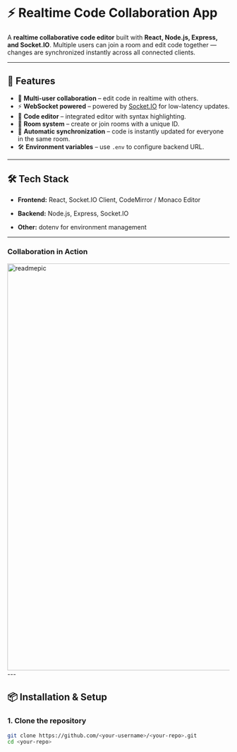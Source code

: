 # ⚡ Realtime Code Collaboration App

A **realtime collaborative code editor** built with **React, Node.js, Express, and Socket.IO**. Multiple users can join a room and edit code together — changes are synchronized instantly across all connected clients.  

---

## 🚀 Features
- 👥 **Multi-user collaboration** – edit code in realtime with others.  
- ⚡ **WebSocket powered** – powered by [Socket.IO](https://socket.io/) for low-latency updates.  
- 📝 **Code editor** – integrated editor with syntax highlighting.  
- 🔗 **Room system** – create or join rooms with a unique ID.  
- 📡 **Automatic synchronization** – code is instantly updated for everyone in the same room.  
- 🛠️ **Environment variables** – use `.env` to configure backend URL.  

---

## 🛠️ Tech Stack
- **Frontend:** React, Socket.IO Client, CodeMirror / Monaco Editor 

- **Backend:** Node.js, Express, Socket.IO  
- **Other:** dotenv for environment management  

---
### Collaboration in Action



 <img width="1910" height="922" alt="readmepic" src="https://github.com/user-attachments/assets/0ec275e1-4d6b-4519-b5da-f1e5d78ef040" />
---

## 📦 Installation & Setup

### 1. Clone the repository
```bash
git clone https://github.com/<your-username>/<your-repo>.git
cd <your-repo>
